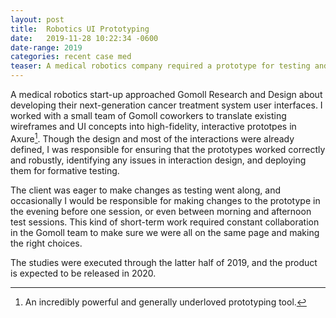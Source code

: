 ```yaml
---
layout: post
title:	Robotics UI Prototyping
date:   2019-11-28 10:22:34 -0600
date-range: 2019
categories: recent case med
teaser: A medical robotics company required a prototype for testing and sales. I built and maintained a fully interactive prototype in Axure.
--- 
```


A medical robotics start-up approached Gomoll Research and Design about developing their next-generation cancer treatment system user interfaces. I worked with a small team of Gomoll coworkers to translate existing wireframes and UI concepts into high-fidelity, interactive prototpes in Axure[^axure]. Though the design and most of the interactions were already defined, I was responsible for ensuring that the prototypes worked correctly and robustly, identifying any issues in interaction design, and deploying them for formative testing.

The client was eager to make changes as testing went along, and occasionally I would be responsible for making changes to the prototype in the evening before one session, or even between morning and afternoon test sessions. This kind of short-term work required constant collaboration in the Gomoll team to make sure we were all on the same page and making the right choices.

The studies were executed through the latter half of 2019, and the product is expected to be released in 2020.

[^axure]: An incredibly powerful and generally underloved prototyping tool.